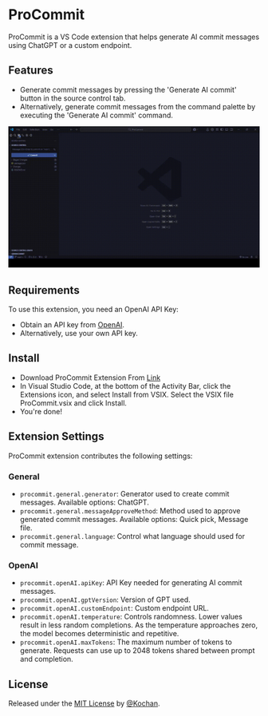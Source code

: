 # ProCommit

ProCommit is a VS Code extension that helps generate AI commit messages using ChatGPT or a custom endpoint.

## Features

- Generate commit messages by pressing the 'Generate AI commit' button in the source control tab.
- Alternatively, generate commit messages from the command palette by executing the 'Generate AI commit' command.

![Example of usage](assets/images/example.gif)

## Requirements

To use this extension, you need an OpenAI API Key:
- Obtain an API key from [OpenAI](https://platform.openai.com/account/api-keys).
- Alternatively, use your own API key.

## Install
- Download ProCommit Extension From [Link](https://nightly.link/koimoee/ProCommit/workflows/build/main/ProCommit.vsix.zip)
- In Visual Studio Code, at the bottom of the Activity Bar, click the Extensions icon, and select Install from VSIX. Select the VSIX file ProCommit.vsix and click Install.
- You're done!

## Extension Settings

ProCommit extension contributes the following settings:

### General

- `procommit.general.generator`: Generator used to create commit messages. Available options: ChatGPT.
- `procommit.general.messageApproveMethod`: Method used to approve generated commit messages. Available options: Quick pick, Message file.
- `procommit.general.language`: Control what language should used for commit message.

### OpenAI

- `procommit.openAI.apiKey`: API Key needed for generating AI commit messages.
- `procommit.openAI.gptVersion`: Version of GPT used.
- `procommit.openAI.customEndpoint`: Custom endpoint URL.
- `procommit.openAI.temperature`: Controls randomness. Lower values result in less random completions. As the temperature approaches zero, the model becomes deterministic and repetitive.
- `procommit.openAI.maxTokens`: The maximum number of tokens to generate. Requests can use up to 2048 tokens shared between prompt and completion.

## License

Released under the [MIT License](/LICENSE) by [@Kochan](https://github.com/koimoee).
